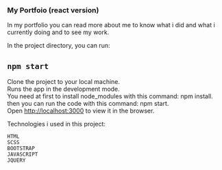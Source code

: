 ### My Portfoio (react version)

In my portfolio you can read more about me to know what i did and what i currently doing and to see my work.

In the project directory, you can run:

## `npm start`

Clone the project to your local machine.<br>
Runs the app in the development mode.<br>
You need at first to  install node_modules with this command: npm install.<br>
then you can run the code with this command: npm start.<br>
Open [http://localhost:3000](http://localhost:3000) to view it in the browser.


Technologies i used in this project:

    HTML
    SCSS
    BOOTSTRAP
    JAVASCRIPT
    JQUERY
